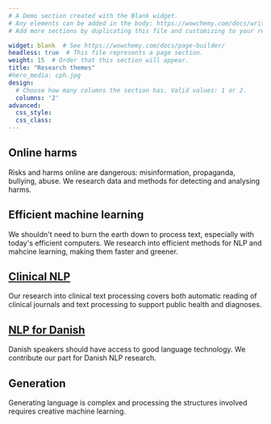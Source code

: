 ```yaml
---
# A Demo section created with the Blank widget.
# Any elements can be added in the body: https://wowchemy.com/docs/writing-markdown-latex/
# Add more sections by duplicating this file and customizing to your requirements.

widget: blank  # See https://wowchemy.com/docs/page-builder/
headless: true  # This file represents a page section.
weight: 15  # Order that this section will appear.
title: "Research themes"
#hero_media: cph.jpg
design:
  # Choose how many columns the section has. Valid values: 1 or 2.
  columns: '2'
advanced:
  css_style:
  css_class:
---
```



## Online harms

Risks and harms online are dangerous: misinformation, propaganda, bullying, abuse. We research data and methods for detecting and analysing harms.

## Efficient machine learning

We shouldn't need to burn the earth down to process text, especially with today's efficient computers. We research into efficient methods for NLP and mahcine learning, making them faster and greener.

## [Clinical NLP](project/clinical)

Our research into clinical text processing covers both automatic reading of clinical journals and text processing to support public health and diagnoses.

## [NLP for Danish](project/danish)

Danish speakers should have access to good language technology. We contribute our part for Danish NLP research.

## Generation

Generating language is complex and processing the structures involved requires creative machine learning.
